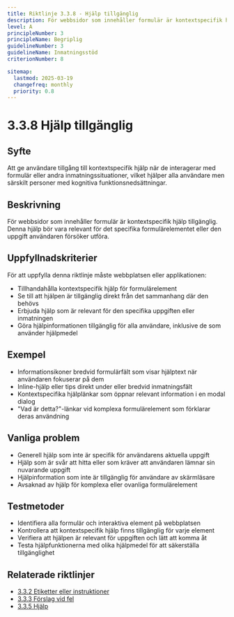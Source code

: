 ```yaml
---
title: Riktlinje 3.3.8 - Hjälp tillgänglig
description: För webbsidor som innehåller formulär är kontextspecifik hjälp tillgänglig.
level: A
principleNumber: 3
principleName: Begriplig
guidelineNumber: 3
guidelineName: Inmatningsstöd
criterionNumber: 8

sitemap:
  lastmod: 2025-03-19
  changefreq: monthly
  priority: 0.8
---
```


# 3.3.8 Hjälp tillgänglig

## Syfte

Att ge användare tillgång till kontextspecifik hjälp när de interagerar med formulär eller andra inmatningssituationer, vilket hjälper alla användare men särskilt personer med kognitiva funktionsnedsättningar.

## Beskrivning

För webbsidor som innehåller formulär är kontextspecifik hjälp tillgänglig. Denna hjälp bör vara relevant för det specifika formulärelementet eller den uppgift användaren försöker utföra.

## Uppfyllnadskriterier

För att uppfylla denna riktlinje måste webbplatsen eller applikationen:

- Tillhandahålla kontextspecifik hjälp för formulärelement
- Se till att hjälpen är tillgänglig direkt från det sammanhang där den behövs
- Erbjuda hjälp som är relevant för den specifika uppgiften eller inmatningen
- Göra hjälpinformationen tillgänglig för alla användare, inklusive de som använder hjälpmedel

## Exempel

- Informationsikoner bredvid formulärfält som visar hjälptext när användaren fokuserar på dem
- Inline-hjälp eller tips direkt under eller bredvid inmatningsfält
- Kontextspecifika hjälplänkar som öppnar relevant information i en modal dialog
- "Vad är detta?"-länkar vid komplexa formulärelement som förklarar deras användning

## Vanliga problem

- Generell hjälp som inte är specifik för användarens aktuella uppgift
- Hjälp som är svår att hitta eller som kräver att användaren lämnar sin nuvarande uppgift
- Hjälpinformation som inte är tillgänglig för användare av skärmläsare
- Avsaknad av hjälp för komplexa eller ovanliga formulärelement

## Testmetoder

- Identifiera alla formulär och interaktiva element på webbplatsen
- Kontrollera att kontextspecifik hjälp finns tillgänglig för varje element
- Verifiera att hjälpen är relevant för uppgiften och lätt att komma åt
- Testa hjälpfunktionerna med olika hjälpmedel för att säkerställa tillgänglighet

## Relaterade riktlinjer

- [3.3.2 Etiketter eller instruktioner](/wcag/3/3/2/etiketter-eller-instruktioner)
- [3.3.3 Förslag vid fel](/wcag/3/3/3/forslag-vid-fel)
- [3.3.5 Hjälp](/wcag/3/3/5/hjalp)
